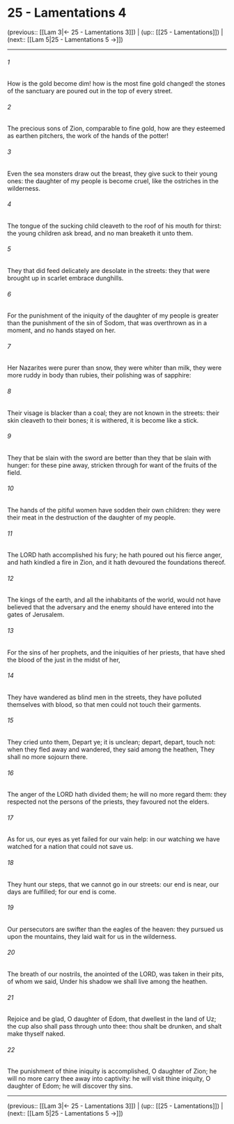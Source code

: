 # 25 - Lamentations 4

(previous:: [[Lam 3|← 25 - Lamentations 3]]) | (up:: [[25 - Lamentations]]) | (next:: [[Lam 5|25 - Lamentations 5 →]])

***


###### 1 
How is the gold become dim! how is the most fine gold changed! the stones of the sanctuary are poured out in the top of every street. 

###### 2 
The precious sons of Zion, comparable to fine gold, how are they esteemed as earthen pitchers, the work of the hands of the potter! 

###### 3 
Even the sea monsters draw out the breast, they give suck to their young ones: the daughter of my people is become cruel, like the ostriches in the wilderness. 

###### 4 
The tongue of the sucking child cleaveth to the roof of his mouth for thirst: the young children ask bread, and no man breaketh it unto them. 

###### 5 
They that did feed delicately are desolate in the streets: they that were brought up in scarlet embrace dunghills. 

###### 6 
For the punishment of the iniquity of the daughter of my people is greater than the punishment of the sin of Sodom, that was overthrown as in a moment, and no hands stayed on her. 

###### 7 
Her Nazarites were purer than snow, they were whiter than milk, they were more ruddy in body than rubies, their polishing was of sapphire: 

###### 8 
Their visage is blacker than a coal; they are not known in the streets: their skin cleaveth to their bones; it is withered, it is become like a stick. 

###### 9 
They that be slain with the sword are better than they that be slain with hunger: for these pine away, stricken through for want of the fruits of the field. 

###### 10 
The hands of the pitiful women have sodden their own children: they were their meat in the destruction of the daughter of my people. 

###### 11 
The LORD hath accomplished his fury; he hath poured out his fierce anger, and hath kindled a fire in Zion, and it hath devoured the foundations thereof. 

###### 12 
The kings of the earth, and all the inhabitants of the world, would not have believed that the adversary and the enemy should have entered into the gates of Jerusalem. 

###### 13 
For the sins of her prophets, and the iniquities of her priests, that have shed the blood of the just in the midst of her, 

###### 14 
They have wandered as blind men in the streets, they have polluted themselves with blood, so that men could not touch their garments. 

###### 15 
They cried unto them, Depart ye; it is unclean; depart, depart, touch not: when they fled away and wandered, they said among the heathen, They shall no more sojourn there. 

###### 16 
The anger of the LORD hath divided them; he will no more regard them: they respected not the persons of the priests, they favoured not the elders. 

###### 17 
As for us, our eyes as yet failed for our vain help: in our watching we have watched for a nation that could not save us. 

###### 18 
They hunt our steps, that we cannot go in our streets: our end is near, our days are fulfilled; for our end is come. 

###### 19 
Our persecutors are swifter than the eagles of the heaven: they pursued us upon the mountains, they laid wait for us in the wilderness. 

###### 20 
The breath of our nostrils, the anointed of the LORD, was taken in their pits, of whom we said, Under his shadow we shall live among the heathen. 

###### 21 
Rejoice and be glad, O daughter of Edom, that dwellest in the land of Uz; the cup also shall pass through unto thee: thou shalt be drunken, and shalt make thyself naked. 

###### 22 
The punishment of thine iniquity is accomplished, O daughter of Zion; he will no more carry thee away into captivity: he will visit thine iniquity, O daughter of Edom; he will discover thy sins.

***

(previous:: [[Lam 3|← 25 - Lamentations 3]]) | (up:: [[25 - Lamentations]]) | (next:: [[Lam 5|25 - Lamentations 5 →]])
